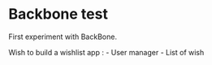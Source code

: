 Backbone test
=============

First experiment with BackBone.

Wish to build a wishlist app :
	- User manager
	- List of wish